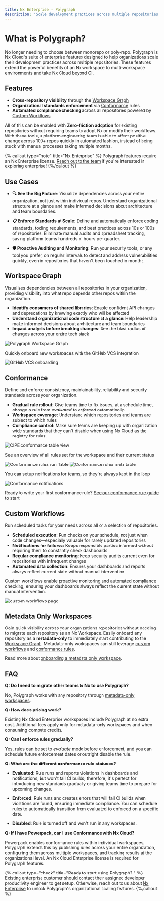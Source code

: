 ```yaml
---
title: Nx Enterprise - Polygraph
description: 'Scale development practices across multiple repositories with cross-repository visibility, automated standards enforcement, and zero-friction adoption for existing codebases.'
---
```


# What is Polygraph?

No longer needing to choose between monorepo or poly-repo.
Polygraph is Nx Cloud's suite of enterprise features designed to help organizations scale their development practices across multiple repositories. These features extend the powerful benefits of an Nx workspace to multi-workspace environments and take Nx Cloud beyond CI.

## Features

- **Cross-repository visibility** through the [Workspace Graph](/ci/enterprise/polygraph#workspace-graph)
- **Organizational standards enforcement** via [Conformance](/ci/enterprise/polygraph#conformance) rules
- **Automated compliance checking** across all repositories powered by [Custom Workflows](/ci/enterprise/polygraph#custom-workflows)

All of this can be enabled with **Zero-friction adoption** for existing repositories without requiring teams to adopt Nx or modify their workflows. With these tools, a platform engineering team is able to affect positive change across 100+ repos quickly in automated fashion, instead of being stuck with manual processes taking multiple months.

{% callout type="note" title="Nx Enterprise" %}
Polygraph features require an Nx Enterprise license. [Reach out to the team](/contact/sales?utm_source=nx.dev&utm_campaign=polygraph) if you're interested in exploring enterprise!
{%/callout %}

## Use Cases

- **🔍 See the Big Picture**: Visualize dependencies across your entire organization, not just within individual repos. Understand organizational structure at a glance and make informed decisions about architecture and team boundaries.

- **📋 Enforce Standards at Scale**: Define and automatically enforce coding standards, tooling requirements, and best practices across 10s or 100s of repositories. Eliminate manual audits and spreadsheet tracking, saving platform teams hundreds of hours per quarter.

- **🛡️ Proactive Auditing and Monitoring**: Run your security tools, or any tool you prefer, on regular intervals to detect and address vulnerabilities quickly, even in repositories that haven't been touched in months.

## Workspace Graph

Visualizes dependencies between all repositories in your organization, providing visibility into what repo depends other repos within the organization.

- **Identify consumers of shared libraries**: Enable confident API changes and deprecations by knowing exactly who will be affected
- **Understand organizational code structure at a glance**: Help leadership make informed decisions about architecture and team boundaries
- **Impact analysis before breaking changes**: See the blast radius of changes across your entire tech stack

![Polygraph Workspace Graph](/nx-cloud/enterprise/images/workspace-graph.avif)

Quickly onboard new workspaces with the [GitHub VCS integration](/ci/features/github-integration#access-control)

![GitHub VCS onboarding](/nx-cloud/enterprise/images/connect-polygraph-to-repos.avif)

## Conformance

Define and enforce consistency, maintainability, reliability and security standards across your organization.

- **Gradual rule rollout**: Give teams time to fix issues, at a schedule time, change a rule from _evaluated_ to _enforced_ automatically.
- **Workspace coverage**: Understand which repositories and teams are subject to which rules
- **Compliance control**: Make sure teams are keeping up with organization wide standards that they can't disable when using Nx Cloud as the registry for rules.

![CIPE conformance table view](/nx-cloud/enterprise/images/cipe-conformance-report.avif)

See an overview of all rules set for the workspace and their current status

![Conformance rules run Table](/nx-cloud/enterprise/images/conformance-rule-results-table.avif)
![Conformance rules meta table](/nx-cloud/enterprise/images/conformance-rules-table-run-meta.avif)

You can setup notifications for teams, so they're always kept in the loop

![Conformance notifications](/nx-cloud/enterprise/images/conformance-notifications.avif)

Ready to write your first conformance rule? [See our conformance rule guide](/ci/recipes/enterprise/conformance/configure-conformance-rules-in-nx-cloud) to start.

## Custom Workflows

Run scheduled tasks for your needs across all or a selection of repositories.

- **Scheduled execution**: Run checks on your schedule, not just when code changes—especially valuable for rarely updated repositories
- **Notifications for failures**: Keeps responsible parties informed without requiring them to constantly check dashboards
- **Regular compliance monitoring**: Keep security audits current even for repositories with infrequent changes
- **Automated data collection**: Ensures your dashboards and reports always reflect current state without manual intervention

Custom workflows enable proactive monitoring and automated compliance checking, ensuring your dashboards always reflect the current state without manual intervention.

![custom workflows page](/nx-cloud/enterprise/images/custom-workflow-repeating-workflows.avif)

## Metadata Only Workspaces

Gain quick visibility across your organizations repositories without needing to migrate each repository as an Nx Workspace.
Easily onboard any repository as a **metadata-only** to immediately start contributing to the [Workspace Graph](/ci/enterprise/polygraph#workspace-graph).
Metadata-only workspaces can still leverage [custom workflows](/ci/enterprise/polygraph#custom-workflows) and [conformance rules](/ci/recipes/enterprise/conformance/configure-conformance-rules-in-nx-cloud).

Read more about [onboarding a metadata only workspace](/ci/enterprise/metadata-only-workspaces).

## FAQ

**Q: Do I need to migrate other teams to Nx to use Polygraph?**

No, Polygraph works with any repository through [metadata-only workspaces](/ci/enterprise/metadata-only-workspaces).

**Q: How does pricing work?**

Existing Nx Cloud Enterprise workspaces include Polygraph at no extra cost. Additional fees apply only for metadata-only workspaces and when consuming compute credits.

**Q: Can I enforce rules gradually?**

Yes, rules can be set to _evaluate_ mode before enforcement, and you can schedule future enforcement dates or outright disable the rule.

**Q: What are the different conformance rule statuses?**

- **Evaluated**: Rule runs and reports violations in dashboards and notifications, but won't fail CI builds; therefore, it's perfect for introducing new standards gradually or giving teams time to prepare for upcoming changes.

- **Enforced**: Rule runs and creates errors that will fail CI builds when violations are found, ensuring immediate compliance. You can schedule rules to automatically transition from evaluated to enforced on a specific date.

- **Disabled**: Rule is turned off and won't run in any workspaces.

**Q: If I have Powerpack, can I use Conformance with Nx Cloud?**

Powerpack enables conformance rules within individual workspaces. Polygraph extends this by publishing rules across your entire organization, configuring them across multiple workspaces, and tracking results at the organizational level. An Nx Cloud Enterprise license is required for Polygraph features.

{% callout type="check" title="Ready to start using Polygraph? " %}
Existing enterprise customer should contact their assigned developer productivity engineer to get setup. Otherwise, reach out to us about [Nx Enterprise](/enterprise) to unlock Polygraph's organizational scaling features.
{%/callout %}
